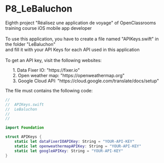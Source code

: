 # P8_LeBaluchon<br/>
Eighth project "Réalisez une application de voyage" of OpenClassrooms training course iOS mobile app developer<br/>
<br/>
To use this application, you have to create a file named "APIKeys.swift" in the folder "LeBaluchon"<br/>
and fill it with your API Keys for each API used in this application<br/>
<br/>
To get an API key, visit the following websites:<br/>

<ol>
    1. Data Fixer IO: "https://fixer.io"<br/>
    2. Open weather map: "https://openweathermap.org"<br/>
    3. Google Cloud API: "https://cloud.google.com/translate/docs/setup"<br/>
</ol>
    
The file must contains the following code:<br/>
```swift
//
//  APIKeys.swift
//  LeBaluchon
//
//

import Foundation

struct APIKeys {
    static let dataFixerIOAPIKey: String = "YOUR-API-KEY"
    static let openweathermapAPIKey: String = "YOUR-API-KEY"
    static let googleAPIKey: String = "YOUR-API-KEY"
}
```
